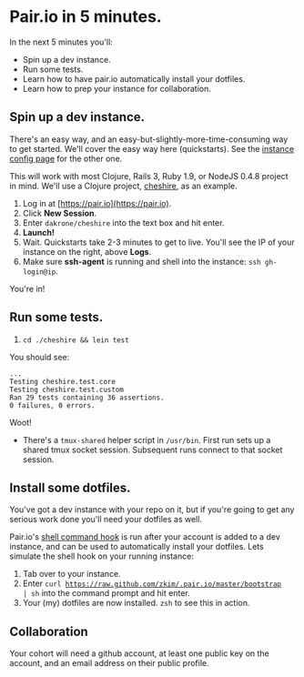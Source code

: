 # Pair.io in 5 minutes.

In the next 5 minutes you'll:

* Spin up a dev instance.
* Run some tests.
* Learn how to have pair.io automatically install your dotfiles.
* Learn how to prep your instance for collaboration.

## Spin up a dev instance.

There's an easy way, and an easy-but-slightly-more-time-consuming way to get
started.  We'll cover the easy way here (quickstarts). See the
[instance config page](/instance-config.html) for the other one.

This will work with most Clojure, Rails 3, Ruby 1.9, or NodeJS 0.4.8
project in mind. We'll use a Clojure project,
[cheshire](https://github.com/dakrone/cheshire), as an example.
  
1. Log in at [https://pair.io](https://pair.io).
2. Click  **New Session**.
3. Enter `dakrone/cheshire` into the text box and hit enter.
4. **Launch!**
5. Wait. Quickstarts take 2-3 minutes to get to live. You'll see the IP of your instance on the right, above **Logs**.
6. Make sure **ssh-agent** is running and shell into the instance: `ssh gh-login@ip`.

You're in!

## Run some tests.
1. `cd ./cheshire && lein test`

You should see:
    
    ...
    Testing cheshire.test.core
    Testing cheshire.test.custom
    Ran 29 tests containing 36 assertions.
    0 failures, 0 errors.

Woot!

* There's a `tmux-shared` helper script in
`/usr/bin`.  First run sets up a shared tmux socket
session. Subsequent runs connect to that socket session.

<!--
### Ok, lets try a ruby project.

  * Launch `thoughtbot/factory_girl`
  * `cd ./factory_girl`
  * `rvmsudo bundle install`
  * `rake spec`

<p class="aside">
   Ruby friends: is root rvm too clunky? 
   &nbsp;
   &nbsp;
   Vote please -- 
   <a href="http://goo.gl/5tG1t">Too clunky.</a>
   &nbsp;
   <a href="http://goo.gl/THCXD">Nah, it's fine.</a>
</p>

You should see:

    ...
    Finished in 1.1 seconds
    202 examples, 0 failures
    ...
    Finished in 4.86 seconds
    102 examples, 0 failures

-->


## Install some dotfiles.

You've got a dev instance with your repo on it, but if you're going to
get any serious work done you'll need your dotfiles as well.


Pair.io's [shell command hook](https://pair.io/config) is run after
your account is added to a dev instance, and can be used to
automatically install your dotfiles. Lets simulate the shell hook on
your running instance:

1. Tab over to your instance.
2. Enter <code class="small">curl
https://raw.github.com/zkim/.pair.io/master/bootstrap | sh</code> into
the command prompt and hit enter.  
3. Your (my) dotfiles are now installed. `zsh` to see this in action.

## Collaboration

Your cohort will need a github account, at least one public key on the
account, and an email address on their public profile.
